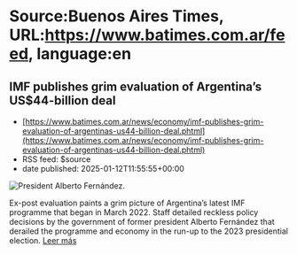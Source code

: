# Source:Buenos Aires Times, URL:https://www.batimes.com.ar/feed, language:en

## IMF publishes grim evaluation of Argentina’s US$44-billion deal
 - [https://www.batimes.com.ar/news/economy/imf-publishes-grim-evaluation-of-argentinas-us44-billion-deal.phtml](https://www.batimes.com.ar/news/economy/imf-publishes-grim-evaluation-of-argentinas-us44-billion-deal.phtml)
 - RSS feed: $source
 - date published: 2025-01-12T11:55:55+00:00

<p><img src="https://fotos.perfil.com/2023/08/07/trim/540/304/president-alberto-fernandez-1626110.jpg" alt="President Alberto Fernández." /></p>Ex-post evaluation paints a grim picture of Argentina’s latest IMF programme that began in March 2022. Staff detailed reckless policy decisions by the government of former president Alberto Fernández that derailed the programme and economy in the run-up to the 2023 presidential election. <a href="https://www.batimes.com.ar/news/economy/imf-publishes-grim-evaluation-of-argentinas-us44-billion-deal.phtml">Leer más</a>

